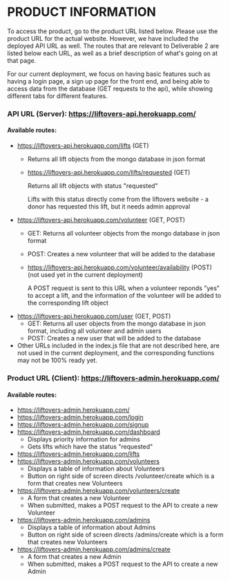# PRODUCT INFORMATION

To access the product, go to the product URL listed below. Please use the product URL for the actual website. However, we have included the deployed API URL as well. The routes that are relevant to Deliverable 2 are listed below each URL, as well as a brief description of what's going on at that page. 

For our current deployment, we focus on having basic features such as having a login page, a sign up page for the front end, and being able to access data from the database (GET requests to the api), while showing different tabs for different features. 

### API URL (Server): https://liftovers-api.herokuapp.com/
#### Available routes: 
* https://liftovers-api.herokuapp.com/lifts (GET)
   - Returns all lift objects from the mongo database in json format
   - https://liftovers-api.herokuapp.com/lifts/requested (GET)
   
       Returns all lift objects with status "requested"
       
       Lifts with this status directly come from the liftovers website - a donor has requested this lift, but it needs admin approval
* https://liftovers-api.herokuapp.com/volunteer (GET, POST)
   - GET: Returns all volunteer objects from the mongo database in json format
   - POST: Creates a new volunteer that will be added to the database
   - https://liftovers-api.herokuapp.com/volunteer/availability (POST) (not used yet in the current deployment)
   
       A POST request is sent to this URL when a volunteer reponds "yes" to accept a lift, and the information of the volunteer will be added to the corresponding lift object
* https://liftovers-api.herokuapp.com/user (GET, POST)
   - GET: Returns all user objects from the mongo database in json format, including all volunteer and admin users
   - POST: Creates a new user that will be added to the database
* Other URLs included in the index.js file that are not described here, are not used in the current deployment, and the corresponding functions may not be 100% ready yet.

### Product URL (Client): https://liftovers-admin.herokuapp.com/
#### Available routes: 
* https://liftovers-admin.herokuapp.com/ 
* https://liftovers-admin.herokuapp.com/login
* https://liftovers-admin.herokuapp.com/signup
* https://liftovers-admin.herokuapp.com/dashboard
  * Displays priority information for admins
  * Gets lifts which have the status "requested"
* https://liftovers-admin.herokuapp.com/lifts 
* https://liftovers-admin.herokuapp.com/volunteers
  * Displays a table of information about Volunteers
  * Button on right side of screen directs /volunteer/create which is a form that creates new Volunteers
* https://liftovers-admin.herokuapp.com/volunteers/create
  * A form that creates a new Volunteer
  * When submitted, makes a POST request to the API to create a new Volunteer
* https://liftovers-admin.herokuapp.com/admins
  * Displays a table of information about Admins
  * Button on right side of screen directs /admins/create which is a form that creates new Volunteers
* https://liftovers-admin.herokuapp.com/admins/create
  * A form that creates a new Admin
  * When submitted, makes a POST request to the API to create a new Admin
